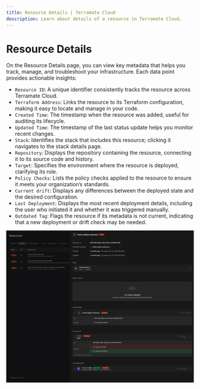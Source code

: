 ```yaml
---
title: Resource Details | Terramate Cloud
description: Learn about details of a resource in Terramate Cloud.
---
```


# Resource Details

On the Resource Details page, you can view key metadata that helps you track, manage, and troubleshoot your infrastructure. Each data point provides actionable insights:
- `Resource ID`: A unique identifier consistently tracks the resource across Terramate Cloud.
- `Terraform Address`: Links the resource to its Terraform configuration, making it easy to locate and manage in your code.
- `Created Time`: The timestamp when the resource was added, useful for auditing its lifecycle.
- `Updated Time`: The timestamp of the last status update helps you monitor recent changes.
- `Stack`: Identifies the stack that includes this resource; clicking it navigates to the stack details page.
- `Repository`: Displays the repository containing the resource, connecting it to its source code and history.
- `Target`: Specifies the environment where the resource is deployed, clarifying its role.
- `Policy Checks`: Lists the policy checks applied to the resource to ensure it meets your organization’s standards.
- `Current drift`: Displays any differences between the deployed state and the desired configuration.
- `Last Deployment`: Displays the most recent deployment details, including the user who initiated it and whether it was triggered manually.
- `Outdated Tag`: Flags the resource if its metadata is not current, indicating that a new deployment or drift check may be needed.


![Resource details](../assets/resource-details.png)
